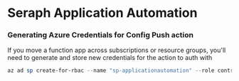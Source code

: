 # Seraph Application Automation

### Generating Azure Credentials for Config Push action

If you move a function app across subscriptions or resource groups, you'll need to generate and store new credentials for the action to auth with

```Powershell
az ad sp create-for-rbac --name "sp-applicationautomation" --role contributor --scopes '/subscriptions/$subscriptionId/resourceGroups/$resourceGroupId/providers/Microsoft.Web/sites/applicationname' --sdk-auth
```